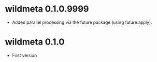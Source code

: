 wildmeta 0.1.0.9999
=======================
* Added parallel processing via the future package (using future.apply).

wildmeta 0.1.0
=======================

* First version
